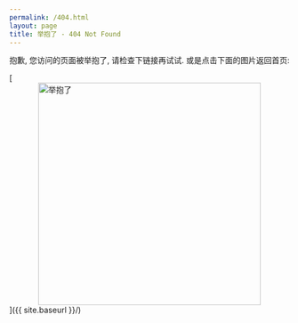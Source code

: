 ```yaml
---
permalink: /404.html
layout: page
title: 举抱了 - 404 Not Found
---
```


抱歉, 您访问的页面被举抱了, 请检查下链接再试试. 或是点击下面的图片返回首页:

[<img src="https://i.ibb.co/mFrxYpH/2019-10-02-Fa-mom-02.jpg" alt="举抱了" style="width:400px;margin-left:auto;margin-right:auto;display:block;">]({{ site.baseurl }}/)
